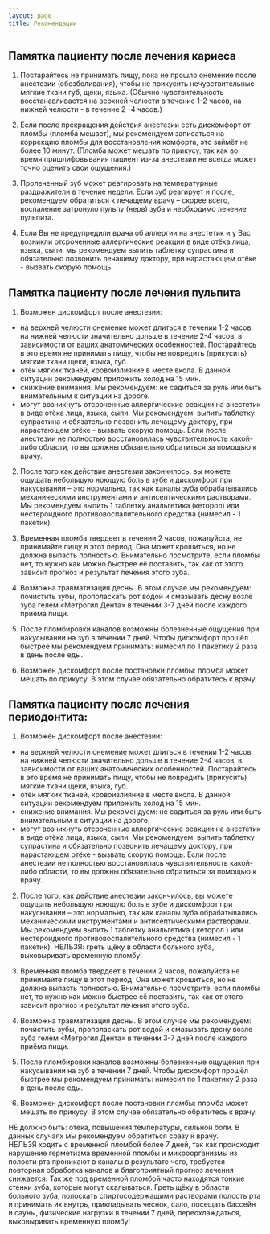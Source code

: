 ```yaml
---
layout: page
title: Рекомендации
---
```

## Памятка пациенту после лечения кариеса
1. Постарайтесь не принимать пищу, пока не прошло онемение после анестезии (обезболивания), чтобы не прикусить нечувствительные мягкие ткани губ, щеки, языка. (Обычно чувствительность восстанавливается на верхней челюсти  в течение 1-2 часов, на нижней челюсти  - в течение 2 -4 часов.)

2. Если после прекращения действия анестезии есть дискомфорт от пломбы (пломба мешает), мы рекомендуем записаться на коррекцию пломбы для восстановления комфорта, это займёт не более 10 минут. (Пломба может мешать по прикусу, так как во время пришлифовывания  пациент из-за анестезии не всегда может точно оценить свои ощущения.)

3. Пролеченный зуб может реагировать на температурные раздражители в течение недели. Если зуб реагирует и после,  рекомендуем обратиться к лечащему врачу – скорее всего, воспаление затронуло пульпу (нерв) зуба и необходимо лечение пульпита.

4. Если Вы не предупредили врача об аллергии на анестетик и у Вас возникли отсроченные аллергические реакции в виде отёка лица, языка, сыпи, мы рекомендуем выпить таблетку супрастина и обязательно позвонить лечащему доктору, при нарастающем отёке - вызвать скорую помощь.

## Памятка пациенту после лечения пульпита

1. Возможен дискомфорт после анестезии:
* на верхней челюсти онемение может длиться в течении 1-2 часов, на нижней челюсти значительно дольше в течение 2-4 часов, в зависимости от ваших анатомических особенностей. Постарайтесь в это время не принимать пищу, чтобы не повредить (прикусить) мягкие ткани щеки, языка, губ.
* отёк мягких тканей, кровоизлияние в месте вкола. В данной ситуации рекомендуем приложить холод на 15 мин.
* снижение внимания. Мы рекомендуем: не садиться за руль или быть внимательным к ситуации на дороге.
* могут возникнуть отсроченные аллергические реакции на анестетик в виде отёка лица, языка, сыпи. Мы рекомендуем: выпить таблетку супрастина и обязательно позвонить лечащему доктору, при нарастающем отёке - вызвать скорую помощь.
Если после анестезии не полностью восстановилась чувствительность какой-либо области, то вы должны обязательно обратиться за помощью к врачу.

2. После того как действие анестезии закончилось, вы можете ощущать небольшую ноющую боль в зубе и дискомфорт при накусывании – это нормально, так как каналы зуба обрабатывались механическими инструментами и антисептическими растворами. Мы рекомендуем выпить 1 таблетку анальгетика (кеторол) или нестероидного противовоспалительного средства (нимесил - 1 пакетик).

3. Временная пломба твердеет в течении 2 часов, пожалуйста, не принимайте пищу в этот период. Она может крошиться, но не должна выпасть полностью. Внимательно посмотрите, если пломбы нет, то нужно как можно быстрее её поставить, так как от этого зависит прогноз и результат лечения этого зуба.

4. Возможна травматизация десны. В этом случае мы рекомендуем: почистить зубы, прополаскать рот водой и смазывать десну возле зуба гелем «Метрогил Дента» в течении 3-7 дней после каждого приёма пищи.

5. После пломбировки каналов возможны болезненные ощущения при накусывании на зуб в течении 7 дней. Чтобы дискомфорт прошёл быстрее мы рекомендуем принимать: нимесил по 1 пакетику 2 раза в день после еды.

6. Возможен дискомфорт после постановки пломбы: пломба может мешать по прикусу. В этом случае обязательно обратитесь к врачу.

## Памятка пациенту после лечения периодонтита:

1. Возможен дискомфорт после анестезии:
* на верхней челюсти онемение может длиться в течении 1-2 часов, на нижней челюсти значительно дольше в течение 2-4 часов, в зависимости от ваших анатомических особенностей. Постарайтесь в это время не принимать пищу, чтобы не повредить (прикусить) мягкие ткани щеки, языка, губ.
* отёк мягких тканей, кровоизлияние в месте вкола. В данной ситуации рекомендуем приложить холод на 15 мин.
* снижение внимания. Мы рекомендуем: не садиться за руль или быть внимательным к ситуации на дороге.
* могут возникнуть отсроченные аллергические реакции на анестетик в виде отёка лица, языка, сыпи. Мы рекомендуем: выпить таблетку супрастина и обязательно позвонить лечащему доктору, при нарастающем отёке - вызвать скорую помощь.
Если после анестезии не полностью восстановилась чувствительность какой-либо области, то вы должны обязательно обратиться за помощью к врачу.

2. После того, как действие анестезии закончилось, вы можете ощущать небольшую ноющую боль в зубе и дискомфорт при накусывании – это нормально, так как каналы зуба обрабатывались механическими инструментами и антисептическими растворами. Мы рекомендуем выпить 1 таблетку анальгетика ( кеторол ) или нестероидного противовоспалительного средства (нимесил - 1 пакетик).
 НЕЛЬЗЯ: греть щёку в области больного зуба, выковыривать временную пломбу!

3. Временная пломба твердеет в течении 2 часов, пожалуйста не принимайте пищу в этот период. Она может крошиться, но не должна выпасть полностью. Внимательно посмотрите, если пломбы нет, то нужно как можно быстрее её поставить, так как от этого зависит прогноз и результат лечения этого зуба.

4. Возможна травматизация десны. В этом случае мы рекомендуем: почистить зубы, прополаскать рот водой и смазывать десну возле зуба гелем «Метрогил Дента» в течении 3-7 дней после каждого приёма пищи.

5. После пломбировки каналов возможны болезненные ощущения при накусывании на зуб в течении 7 дней. Чтобы дискомфорт прошёл быстрее мы рекомендуем принимать: нимесил по 1 пакетику 2 раза в день после еды.

6. Возможен дискомфорт после постановки пломбы: пломба может мешать по прикусу. В этом случае обязательно обратитесь к врачу.

НЕ должно быть: отёка, повышения температуры, сильной боли. В данных случаях мы рекомендуем обратиться сразу к врачу.  
НЕЛЬЗЯ ходить с временной пломбой более 7 дней, так как происходит нарушение герметизма временной пломбы и микроорганизмы из полости рта проникают в каналы в результате чего, требуется повторная обработка каналов и благоприятный прогноз лечения снижается. Так же под временной пломбой часто находятся тонкие стенки зуба, которые могут скалываться. Греть щёку в области больного зуба, полоскать спиртосодержащими растворами полость рта и принимать их внутрь, прикладывать чеснок, сало, посещать бассейн и сауны, физические нагрузки в течении 7 дней, переохлаждаться, выковыривать временную пломбу!


